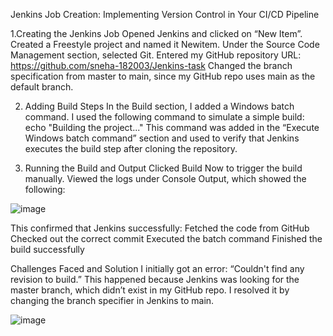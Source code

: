 Jenkins Job Creation: Implementing Version Control in Your CI/CD Pipeline

1.Creating the Jenkins Job
Opened Jenkins and clicked on “New Item”.
Created a Freestyle project and named it Newitem.
Under the Source Code Management section, selected Git.
Entered my GitHub repository URL: https://github.com/sneha-182003/Jenkins-task
Changed the branch specification from master to main, since my GitHub repo uses main as the default branch.

2. Adding Build Steps
In the Build section, I added a Windows batch command.
I used the following command to simulate a simple build: echo "Building the project..."
This command was added in the “Execute Windows batch command” section and used to verify that Jenkins executes the build step after cloning the repository.

3. Running the Build and Output
Clicked Build Now to trigger the build manually.
Viewed the logs under Console Output, which showed the following:

![image](https://github.com/user-attachments/assets/ba0ed371-4650-45b0-9d1b-8780f4490491)

This confirmed that Jenkins successfully:
Fetched the code from GitHub
Checked out the correct commit
Executed the batch command
Finished the build successfully

Challenges Faced and Solution
I initially got an error:
“Couldn't find any revision to build.”
This happened because Jenkins was looking for the master branch, which didn’t exist in my GitHub repo.
I resolved it by changing the branch specifier in Jenkins to main.

![image](https://github.com/user-attachments/assets/ed649bb6-f910-4701-a431-aa7f7917317e)

